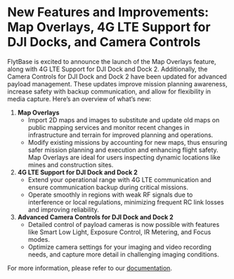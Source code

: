 # New Features and Improvements: Map Overlays, 4G LTE Support for DJI Docks, and Camera Controls

FlytBase is excited to announce the launch of the Map Overlays feature, along with 4G LTE Support for DJI Dock and Dock 2. Additionally, the Camera Controls for DJI Dock and Dock 2 have been updated for advanced payload management. These updates improve mission planning awareness, increase safety with backup communication, and allow for flexibility in media capture. Here’s an overview of what’s new:

1. **Map Overlays**
   * Import 2D maps and images to substitute and update old maps on public mapping services and monitor recent changes in infrastructure and terrain for improved planning and operations.
   * Modify existing missions by accounting for new maps, thus ensuring safer mission planning and execution and enhancing flight safety. Map Overlays are ideal for users inspecting dynamic locations like mines and construction sites.
2. **4G LTE Support for DJI Dock and Dock 2**
   * Extend your operational range with 4G LTE communication and ensure communication backup during critical missions.
   * Operate smoothly in regions with weak RF signals due to interference or local regulations, minimizing frequent RC link losses and improving reliability.&#x20;
3. **Advanced Camera Controls for DJI Dock and Dock 2**
   * Detailed control of payload cameras is now possible with features like Smart Low Light, Exposure Control, IR Metering, and Focus modes.
   * Optimize camera settings for your imaging and video recording needs, and capture more detail in challenging imaging conditions.

For more information, please refer to our [documentation](https://docs.flytbase.com/).
